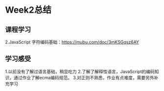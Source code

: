 # Week2总结
## 课程学习
2.JavaScript 字符编码基础：https://mubu.com/doc/3mKSGqsz6AY

## 学习感受
1.以前没有了解过语言基础，稍显吃力
2.了解了解释性语言，JavaScript的编码知识，通过作业了解ecma编码规范。
3.对正则不熟悉，作业有点难度，需要另外补充学习
